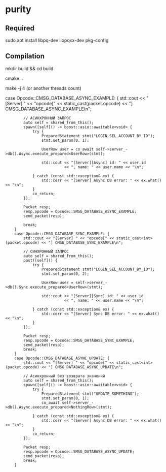 # purity

## Required

sudo apt install libpq-dev libpqxx-dev pkg-config


## Compilation

mkdir build && cd build

cmake ..

make -j 4             (or another threads count)



case Opcode::CMSG_DATABASE_ASYNC_EXAMPLE: {
std::cout << "[Server] " << "opcode[" << static_cast<int>(packet.opcode)
<< "] CMSG_DATABASE_ASYNC_EXAMPLE\n";

            // АСИНХРОННЫЙ ЗАПРОС
            auto self = shared_from_this();
            spawn([self]() -> boost::asio::awaitable<void> {
                try {
                    PreparedStatement stmt("LOGIN_SEL_ACCOUNT_BY_ID");
                    stmt.set_param(0, 1);

                    UserRow user = co_await self->server_->db().Async.execute_prepared<UserRow>(stmt);

                    std::cout << "[Server][Async] id: " << user.id
                              << ", name: " << user.name << "\n";

                } catch (const std::exception& ex) {
                    std::cerr << "[Server] Async DB error: " << ex.what() << "\n";
                }
                co_return;
            });

            Packet resp;
            resp.opcode = Opcode::SMSG_DATABASE_ASYNC_EXAMPLE;
            send_packet(resp);

            break;
        }
        case Opcode::CMSG_DATABASE_SYNC_EXAMPLE: {
            std::cout << "[Server] " << "opcode[" << static_cast<int>(packet.opcode) << "] CMSG_DATABASE_SYNC_EXAMPLE\n";

            // СИНХРОННЫЙ ЗАПРОС
            auto self = shared_from_this();
            post([self]() {
                try {
                    PreparedStatement stmt("LOGIN_SEL_ACCOUNT_BY_ID");
                    stmt.set_param(0, 2);

                    UserRow user = self->server_->db().Sync.execute_prepared<UserRow>(stmt);

                    std::cout << "[Server][Sync] id: " << user.id
                              << ", name: " << user.name << "\n";

                } catch (const std::exception& ex) {
                    std::cerr << "[Server] Sync DB error: " << ex.what() << "\n";
                }
            });

            Packet resp;
            resp.opcode = Opcode::SMSG_DATABASE_SYNC_EXAMPLE;
            send_packet(resp);
            break;
        }
        case Opcode::CMSG_DATABASE_ASYNC_UPDATE: {
            std::cout << "[Server] " << "opcode[" << static_cast<int>(packet.opcode) << "] CMSG_DATABASE_ASYNC_UPDATE\n";

            // Асинхронный без возврата значений
            auto self = shared_from_this();
            spawn([self]() -> boost::asio::awaitable<void> {
                try {
                    PreparedStatement stmt("UPDATE_SOMETHING");
                    stmt.set_param(0, 1);
                    co_await self->server_->db().Async.execute_prepared<NothingRow>(stmt);

                } catch (const std::exception& ex) {
                    std::cerr << "[Server] Async DB error: " << ex.what() << "\n";
                }
                co_return;
            });

            Packet resp;
            resp.opcode = Opcode::SMSG_DATABASE_ASYNC_UPDATE;
            send_packet(resp);
            break;
        }
